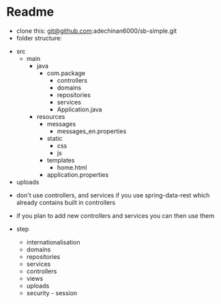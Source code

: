 # Readme

- clone this: git@github.com:adechinan6000/sb-simple.git
- folder structure:

* src
    * main
        * java
            * com.package
                * controllers
                * domains
                * repositories
                * services
                * Application.java
        * resources
            * messages
                * messages_en.properties
            * static
                * css
                * js
            * templates
                * home.html
            * application.properties
* uploads

- don't use controllers, and services if you use  spring-data-rest 
which already contains built in controllers

- if you plan to add new controllers and services you can then use them

- step
    * internationalisation
    * domains
    * repositories
    * services
    * controllers
    * views
    * uploads
    * security - session
